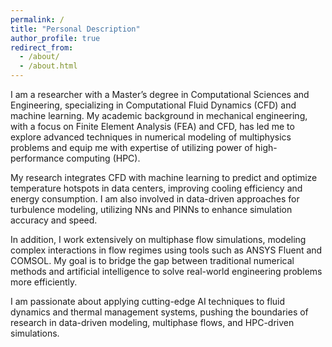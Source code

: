 ```yaml
---
permalink: /
title: "Personal Description"
author_profile: true
redirect_from: 
  - /about/
  - /about.html
---
```



I am a researcher with a Master’s degree in Computational Sciences and Engineering, specializing in Computational Fluid Dynamics (CFD) and machine learning. My academic background in mechanical engineering, with a focus on Finite Element Analysis (FEA) and CFD, has led me to explore advanced techniques in numerical modeling of multiphysics problems and equip me with expertise of utilizing power of high-performance computing (HPC).

My research integrates CFD with machine learning to predict and optimize temperature hotspots in data centers, improving cooling efficiency and energy consumption. I am also involved in data-driven approaches for turbulence modeling, utilizing NNs and PINNs to enhance simulation accuracy and speed.

In addition, I work extensively on multiphase flow simulations, modeling complex interactions in flow regimes using tools such as ANSYS Fluent and COMSOL. My goal is to bridge the gap between traditional numerical methods and artificial intelligence to solve real-world engineering problems more efficiently.

I am passionate about applying cutting-edge AI techniques to fluid dynamics and thermal management systems, pushing the boundaries of research in data-driven modeling, multiphase flows, and HPC-driven simulations.

